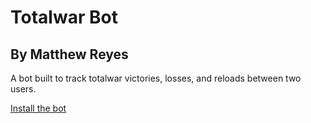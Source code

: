 # Totalwar Bot
## By Matthew Reyes

A bot built to track totalwar victories, losses, and reloads between two users.

[Install the bot](https://discordapp.com/oauth2/authorize?client_id=737484767100141730&scope=bot)